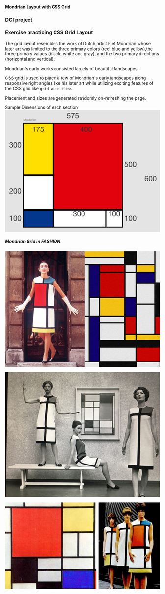 #### Mondrian Layout with CSS Grid

### DCI project

### Exercise practicing CSS Grid Layout

The grid layout resembles the work of Dutch artist Piet Mondrian whose later art was limited to the three primary colors (red, blue and yellow),the three primary values (black, white and gray), and the two primary directions (horizontal and vertical).

Mondrian's early works consisted largely of beautiful landscapes.

CSS grid is used to place a few of Mondrian's early landscapes along responsive right angles like his later art while utilizing exciting features of the CSS grid like `grid-auto-flow`.

Placement and sizes are generated randomly on-refreshing the page.

Sample Dimensions of each section
![Measurement Graph](measurements.png)

##### Mondrian Grid in FASHION

![Mondrian in fashion](yves-laurent.png)

![Measurement Graph](mondrian.png)

![Measurement Graph](mondrian2.png)
